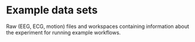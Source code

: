 # Example data sets
Raw (EEG, ECG, motion) files and workspaces containing information about the experiment for running example workflows.

